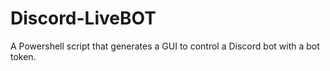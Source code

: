 # Discord-LiveBOT
A Powershell script that generates a GUI to control a Discord bot with a bot token. 
